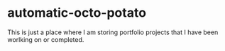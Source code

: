 # automatic-octo-potato
This is just a place where I am storing portfolio projects that I have been worlking on or completed.
